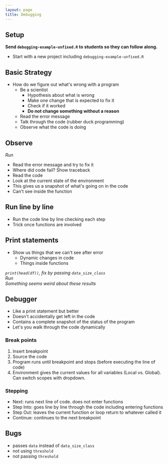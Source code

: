 ```yaml
---
layout: page
title: Debugging
---
```


## Setup

**Send `debugging-example-unfixed.R` to students so they can follow along.**

* Start with a new project including `debugging-example-unfixed.R`

## Basic Strategy

* How do we figure out what's wrong with a program
    * Be a scientist
	    * Hypothesis about what is wrong
	    * Make one change that is expected to fix it
		* Check if it worked
		* **Do not change something without a reason**
    * Read the error message
    * Talk through the code (rubber duck programming)
	* Observe what the code is doing


## Observe

*Run*

* Read the error message and try to fix it
* Where did code fail? Show traceback
* Read the code
* Look at the current state of the environment
* This gives us a snapshot of what's going on in the code
* Can't see inside the function


## Run line by line

* Run the code line by line checking each step
* Trick once functions are involved


## Print statements
* Show us things that we can't see after error
    * Dynamic changes in code
	* Things inside functions

*`print(head(df))`, fix by passing `data_size_class`*  
*Run*  
*Something seems weird about these results*
	

## Debugger

* Like a print statement but better
* Doesn't accidentally get left in the code
* Contains a complete snapshot of the status of the program
* Let's you walk through the code dynamically


### Break points

1. Insert breakpoint
2. Source the code
3. Program runs until breakpoint and stops (before executing the line of code)
4. Environment gives the current values for all variables (Local
   vs. Global). Can switch scopes with dropdown.


### Stepping

* Next: runs next line of code. does not enter functions
* Step Into: goes line by line through the code including entering functions
* Step Out: leaves the current function or loop return to whatever called it
* Continue: continues to the next breakpoint


## Bugs

* passes `data` instead of `data_size_class`
* not using `threshold`
* not passing `threshold`
